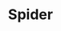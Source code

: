 ---
layout: list
type: tag
title: Spider
slug: spider
category: blog
sidebar: true
description: >
   使用爬虫的一些小记录
---